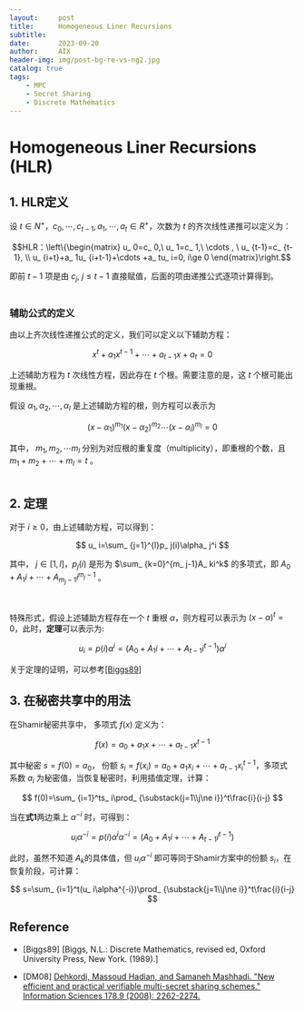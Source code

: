 ```yaml
---
layout:     post
title:      Homogeneous Liner Recursions
subtitle:   
date:       2023-09-20
author:     AIX
header-img: img/post-bg-re-vs-ng2.jpg
catalog: true
tags:
    - MPC
    - Secret Sharing
    - Discrete Mathematics
---
```


<html>
<script>
MathJax = {
  tex: {
    inlineMath: [['$', '$'], ['\\(', '\\)']]
  },
  svg: {
    fontCache: 'global'
  }
};
</script>

<script type="text/javascript" id="MathJax-script" async
  src="https://cdn.jsdelivr.net/npm/mathjax@3/es5/tex-svg.js">
</script>
</html>

# Homogeneous Liner Recursions (HLR)

## 1. HLR定义

设 $t \in N^+$，$c_ 0,\cdots ,c_ {t-1}, a_ 1,\cdots ,a_ t \in R^+$，次数为 $t$ 的齐次线性递推可以定义为：  

$$HLR：\left\{\begin{matrix}
  u_ 0=c_ 0,\ u_ 1=c_ 1,\ \cdots , \ u_ {t-1}=c_ {t-1}, \\
  u_ {i+t}+a_ 1u_ {i+t-1}+\cdots +a_ tu_ i=0, i\ge 0
\end{matrix}\right.$$

即前 $t-1$ 项是由 $c_ j,\ j\le t-1$ 直接赋值，后面的项由递推公式逐项计算得到。  
<br />

### 辅助公式的定义
由以上齐次线性递推公式的定义，我们可以定义以下辅助方程：

$$
x^ t+a_ 1x^ {t-1}+\cdots +a_ {t-1}x+ a_ t=0
$$

上述辅助方程为 $t$ 次线性方程，因此存在 $t$ 个根。需要注意的是，这 $t$ 个根可能出现重根。  

假设 $\alpha_ 1,\alpha_ 2,\cdots, \alpha_ l$ 是上述辅助方程的根，则方程可以表示为 

$$
(x-\alpha_ 1)^{m_ 1}(x-\alpha_ 2)^{m_ 2}\cdots (x-\alpha_ l)^{m_ l}=0
$$ 

其中， $m_ 1,m_ 2,\cdots m_ l$ 分别为对应根的重复度（multiplicity），即重根的个数，且 $m_ 1+m_ 2+\cdots +m_ l=t$ 。  
<br />

## 2. 定理
对于 $i\ge 0$，由上述辅助方程，可以得到：

$$
u_ i=\sum_ {j=1}^{l}p_ j(i)\alpha_ j^i
$$

其中， $j\in [1,l]$，$p_ j(i)$ 是形为 $\sum_ {k=0}^{m_ j-1}A_ ki^k$ 的多项式，即 $A_ 0+A_ 1i+\cdots +A_ {m_ j-1}i^{m_ j-1}$ 。  

<br />

特殊形式，假设上述辅助方程存在一个 $t$ 重根 $\alpha$，则方程可以表示为 $(x-\alpha)^t=0$，此时，**定理**可以表示为:  

$$
u_ i=p(i)\alpha^i=(A_ 0+A_ 1i+\cdots +A_ {t-1}i^{t-1})\alpha^i \tag{1}
$$

关于定理的证明，可以参考[[Biggs89]](#Biggs89)
<br />

## 3. 在秘密共享中的用法

在Shamir秘密共享中， 多项式 $f(x)$ 定义为：

$$
f(x)=a_ 0+a_ 1x+\cdots +a_ {t-1}x^{t-1}
$$

其中秘密 $s=f(0)=a_ 0$， 份额 $s_ i=f(x_ i)=a_ 0+a_ 1x_ i+\cdots +a_ {t-1}x_ i^{t-1}$，多项式系数 $a_ i$ 为秘密值，当恢复秘密时，利用插值定理，计算：

$$
f(0)=\sum_ {i=1}^ts_ i\prod_ {\substack{j=1\\j\ne i}}^t\frac{i}{i-j}
$$

当在**式1**两边乘上 $\alpha^{-i}$ 时，可得到：

$$
u_ i\alpha^{-i}=p(i)\alpha^i\alpha^{-i}=(A_ 0+A_ 1i+\cdots +A_ {t-1}i^{t-1})
$$

此时，虽然不知道 $A_ k$的具体值，但 $u_ i\alpha^{-i}$ 即可等同于Shamir方案中的份额 $s_ i$，在恢复阶段，可计算：

$$
s=\sum_ {i=1}^t(u_ i\alpha^{-i})\prod_ {\substack{j=1\\j\ne i}}^t\frac{i}{i-j}
$$

## Reference

<div id="Biggs89"></div>

- [Biggs89] [Biggs, N.L.: Discrete Mathematics, revised ed, Oxford University Press, New York. (1989).]


<div id="DM08"></div>

- [DM08] [Dehkordi, Massoud Hadian, and Samaneh Mashhadi. "New efficient and practical verifiable multi-secret sharing schemes." Information Sciences 178.9 (2008): 2262-2274.](https://www.sciencedirect.com/science/article/pii/S0020025507005622)





